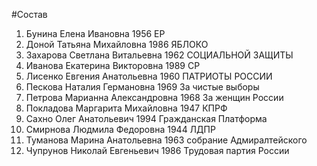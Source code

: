 #Состав
1. Бунина Елена Ивановна 1956 ЕР
2. Доной Татьяна Михайловна 1986 ЯБЛОКО
3. Захарова Светлана Витальевна 1962 СОЦИАЛЬНОЙ ЗАЩИТЫ
4. Иванова Екатерина Викторовна 1989 СР
5. Лисенко Евгения Анатольевна 1960 ПАТРИОТЫ РОССИИ
6. Пескова Наталия Германовна 1969 За чистые выборы
7. Петрова Марианна Александровна 1968 За женщин России
8. Покладова Маргарита Михайловна 1947 КПРФ
9. Сахно Олег Анатольевич 1994 Гражданская Платформа
10. Смирнова Людмила Федоровна 1944 ЛДПР
11. Туманова Марина Анатольевна 1963 собрание Адмиралтейского
12. Чупрунов Николай Евгеньевич 1986 Трудовая партия России
